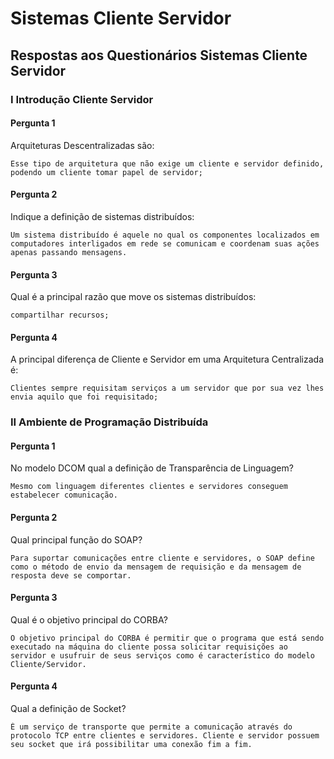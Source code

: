 # Sistemas Cliente Servidor

## Respostas aos Questionários Sistemas Cliente Servidor

### I Introdução Cliente Servidor

#### Pergunta 1

Arquiteturas Descentralizadas são:  

```"
Esse tipo de arquitetura que não exige um cliente e servidor definido, podendo um cliente tomar papel de servidor;
```

#### Pergunta 2

Indique a definição de sistemas distribuídos:  

```"
Um sistema distribuído é aquele no qual os componentes localizados em computadores interligados em rede se comunicam e coordenam suas ações apenas passando mensagens.
```

#### Pergunta 3

Qual é a principal razão que move os sistemas distribuídos:  

```"
compartilhar recursos;
```

#### Pergunta 4

A principal diferença de Cliente e Servidor em uma Arquitetura Centralizada é:  

```"
Clientes sempre requisitam serviços a um servidor que por sua vez lhes envia aquilo que foi requisitado;
```

### II Ambiente de Programação Distribuída

#### Pergunta 1

No modelo DCOM qual a definição de Transparência de Linguagem?  

```"
Mesmo com linguagem diferentes clientes e servidores conseguem estabelecer comunicação.
```

#### Pergunta 2

Qual principal função do SOAP?  

```"
Para suportar comunicações entre cliente e servidores, o SOAP define como o método de envio da mensagem de requisição e da mensagem de resposta deve se comportar.
```

#### Pergunta 3

Qual é o objetivo principal do CORBA?  

```"
O objetivo principal do CORBA é permitir que o programa que está sendo executado na máquina do cliente possa solicitar requisições ao servidor e usufruir de seus serviços como é característico do modelo Cliente/Servidor.
```

#### Pergunta 4

Qual a definição de Socket?  

```"
É um serviço de transporte que permite a comunicação através do protocolo TCP entre clientes e servidores. Cliente e servidor possuem seu socket que irá possibilitar uma conexão fim a fim.
```
